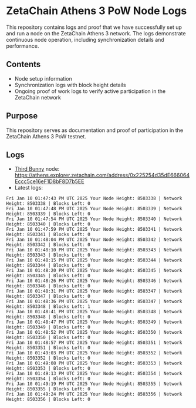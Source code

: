 # ZetaChain Athens 3 PoW Node Logs
This repository contains logs and proof that we have successfully set up and run a node on the ZetaChain Athens 3 network. The logs demonstrate continuous node operation, including synchronization details and performance.

## Contents
- Node setup information
- Synchronization logs with block height details
- Ongoing proof of work logs to verify active participation in the ZetaChain network

## Purpose
This repository serves as documentation and proof of participation in the ZetaChain Athens 3 PoW testnet.

## Logs

- [Third Bunny](https://thirdbunny.xyz/) node: https://athens.explorer.zetachain.com/address/0x225254d35dE666064Eccc5ce16eF1D8bF8D7b5EE
- Latest logs:
```
Fri Jan 10 01:47:43 PM UTC 2025 Your Node Height: 8503338 | Network Height: 8503338 | Blocks Left: 0
Fri Jan 10 01:47:48 PM UTC 2025 Your Node Height: 8503339 | Network Height: 8503339 | Blocks Left: 0
Fri Jan 10 01:47:54 PM UTC 2025 Your Node Height: 8503340 | Network Height: 8503340 | Blocks Left: 0
Fri Jan 10 01:47:59 PM UTC 2025 Your Node Height: 8503341 | Network Height: 8503341 | Blocks Left: 0
Fri Jan 10 01:48:04 PM UTC 2025 Your Node Height: 8503342 | Network Height: 8503342 | Blocks Left: 0
Fri Jan 10 01:48:10 PM UTC 2025 Your Node Height: 8503343 | Network Height: 8503343 | Blocks Left: 0
Fri Jan 10 01:48:15 PM UTC 2025 Your Node Height: 8503344 | Network Height: 8503344 | Blocks Left: 0
Fri Jan 10 01:48:20 PM UTC 2025 Your Node Height: 8503345 | Network Height: 8503345 | Blocks Left: 0
Fri Jan 10 01:48:26 PM UTC 2025 Your Node Height: 8503346 | Network Height: 8503346 | Blocks Left: 0
Fri Jan 10 01:48:31 PM UTC 2025 Your Node Height: 8503347 | Network Height: 8503347 | Blocks Left: 0
Fri Jan 10 01:48:36 PM UTC 2025 Your Node Height: 8503347 | Network Height: 8503348 | Blocks Left: 1
Fri Jan 10 01:48:41 PM UTC 2025 Your Node Height: 8503348 | Network Height: 8503348 | Blocks Left: 0
Fri Jan 10 01:48:47 PM UTC 2025 Your Node Height: 8503349 | Network Height: 8503349 | Blocks Left: 0
Fri Jan 10 01:48:52 PM UTC 2025 Your Node Height: 8503350 | Network Height: 8503350 | Blocks Left: 0
Fri Jan 10 01:48:57 PM UTC 2025 Your Node Height: 8503351 | Network Height: 8503351 | Blocks Left: 0
Fri Jan 10 01:49:03 PM UTC 2025 Your Node Height: 8503352 | Network Height: 8503352 | Blocks Left: 0
Fri Jan 10 01:49:08 PM UTC 2025 Your Node Height: 8503353 | Network Height: 8503353 | Blocks Left: 0
Fri Jan 10 01:49:13 PM UTC 2025 Your Node Height: 8503354 | Network Height: 8503354 | Blocks Left: 0
Fri Jan 10 01:49:19 PM UTC 2025 Your Node Height: 8503355 | Network Height: 8503355 | Blocks Left: 0
Fri Jan 10 01:49:24 PM UTC 2025 Your Node Height: 8503356 | Network Height: 8503356 | Blocks Left: 0
```
